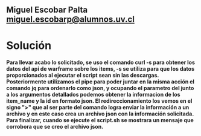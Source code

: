 ## Miguel Escobar Palta miguel.escobarp@alumnos.uv.cl
# Solución 
#### Para llevar acabo lo solicitado, se uso el comando curl -s para obtener los datos del api de warframe sobre los items, -s se utiliza para que los datos proporcionados al ejecutar el script sean sin las descargas. Posteriormente utilizamos el pipe para poder juntar en la misma acción el comando jq para ordenarlo como json, y ocupando el parametro del junto a los argumentos detallados podemos obtener la informacion de los item_name y la id en formato json. El redireccionamiento los vemos en el signo ">" que al ser parte del comando logra enviar la información a un archivo y en este caso crea un archivo json con la información solicitada. Para finalizar, cuando se ejecute el script.sh se mostrara un mensaje que corrobora que se creo el archivo json.
